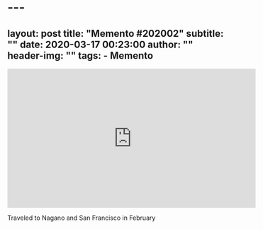  # ---
layout:     post
title:      "Memento #202002"
subtitle:   ""
date:       2020-03-17 00:23:00
author:     ""
header-img: ""
tags:
    - Memento
---
<iframe width="560" height="315" src="https://www.youtube.com/embed/1weMoPGfzZE" frameborder="0" allow="accelerometer; autoplay; encrypted-media; gyroscope; picture-in-picture" allowfullscreen></iframe>

Traveled to Nagano and San Francisco in February